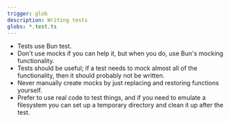 ```yaml
---
trigger: glob
description: Writing tests
globs: *.test.ts
---
```


- Tests use Bun test.
- Don't use mocks if you can help it, but when you do, use Bun's mocking functionality.
- Tests should be useful; if a test needs to mock almost all of the functionality, then it should probably not be written.
- Never manually create mocks by just replacing and restoring functions yourself.
- Prefer to use real code to test things, and if you need to emulate a filesystem you can set up a temporary directory and clean it up after the test.
